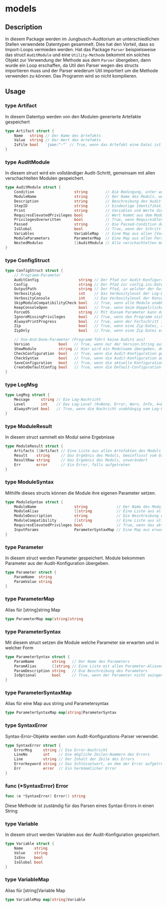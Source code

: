 # models

## Description

In diesem Package werden im Jungbusch-Auditorium an unterschiedlichen Stellen
verwendete Datentypen gesammelt. Dies hat den Vorteil, dass so Import-Loops
vermieden werden. Hat das Package `Parser` beispielsweise das struct
`AuditModule` und eine `Utility-Methode` bekommt ein solches Objekt zur
Verwendung der Methode aus dem `Parser` übergeben, dann wurde ein Loop
erschaffen, da Util den Parser wegen des structs importieren muss und der Parser
wiederum Util importiert um die Methode verwenden zu können. Das Programm wird
so nicht kompilieren.

## Usage

### type Artifact

In diesem Datentyp werden von den Modulen generierte Artefakte gespeichert


```go
type Artifact struct {
	Name   string // Der Name des Artefakts
	Value  string // Der Wert des Artefakts
	IsFile bool   `json:"-"` // True, wenn das Artefakt eine Datei ist
}
```
### type AuditModule

In diesem struct wird ein vollständiger Audit-Schritt, gemeinsam mit allen
verschachtelten Modulen gespeichert.


```go
type AuditModule struct {
	Condition                  string        // Die Bedingung, unter welcher das Modul ausgeführt wird.
	ModuleName                 string        // Der Name des Moduls, welches aufgerufen wird. Aliase werden vom Parser zum Name konvertiert.
	Description                string        // Beschreibung des Audit-Schritts.
	StepID                     string        // Eindeutige Identifikation des Audit-Schritts.
	Print                      string        // Variablen und Werte die nach Ausführung des Moduls ausgegeben werden.
	RequiresElevatedPrivileges bool          // Wert kommt aus dem Modul-Initializer. Kann aus der Audit-Konfiguraion überschrieben werden.
	PrivilegesOverwritten      bool          // True, wenn RequiresElevatedPrivileges aus der Audit-Konfiguration überschrieben wurde.
	Passed                     string        // Die Passed-Condition des Audit-Schritts.
	IsGlobal                   bool          // True, wenn der Schritt eine globale Variable enthält
	Variables                  VariableMap   // Eine Map aus allen [Variable](#type-variable), auf die der Audit-Schritt Zugriff hat.
	ModuleParameters           ParameterMap  // Eine Map aus allen Parametern, die für das Modul in der Audit-Konfig angegeben wurde.
	NestedModules              []AuditModule // Alle verschachtelten Audit-Schritte
}
```
### type ConfigStruct



```go
type ConfigStruct struct {
	// Programm-Parameter
	AuditConfig                  string // Der Pfad zur Audit-Konfiguration
	Config                       string // Der Pfad zur config.ini-Datei
	OutputPath                   string // Der Pfad, in welcher der Output-Ordner erstellt wird
	VerbosityLog                 int    // Das Verbositylevel der Log-Datei
	VerbosityConsole             int    // Das Verbositylevel der Konsolenausgaben
	SkipModuleCompatibilityCheck bool   // True, wenn alle Module unabhängig von Kompatibilität geladen werden sollen
	KeepConsoleOpen              bool   // True, wenn beim Doppelclicken auf die Executable das Konsolenfenster nach vollständigem Durchlauf offen bleiben soll
	ForceOS                      string // Mit diesem Parameter kann das Ergebnis des OS-Detectors überschrieben werden
	IgnoreMissingPrivileges      bool   // True, wenn das Programm nicht abbrechen soll, wenn es nicht mit den für die Audit-Konfiguration nötigen Privilegien gestartet wurde
	AlwaysPrintProgress          bool   // True, wenn der Fortschritt in den Modulen unabhängig vom Log-Level ausgegeben werden soll
	Zip                          bool   // True, wenn eine Zip-Datei, zusätzlich zum Output-Ordner erstellt werden soll
	ZipOnly                      bool   // True, wenn eine Zip Datei erstellt, der Output-Ordner aber entfernt werden soll

	// One-And-Done-Parameter (Programm führt keine Audits aus)
	Version             bool   // True, wenn nur der Version-String ausgegeben werden soll
	ShowModule          string // Hier wird ein Modulname übergeben, dessen Informationen ausgegeben werden sollen ("all" für alle Module)
	CheckConfiguration  bool   // True, wenn die Audit-Konfiguration geparsed, aber nicht ausgeführt werden soll
	CheckSyntax         bool   // True, wenn die Audit-Konfiguration ausschließlich auf ihre Syntax geprüft werden soll
	SaveConfiguration   bool   // True, wenn die aktuelle Konfiguration nach dem Parsen in die config.ini geschrieben werden soll
	CreateDefaultConfig bool   // True, wenn die Default-Configuration angelegt werden soll
}
```
### type LogMsg



```go
type LogMsg struct {
	Message     string // Die Log-Nachricht
	Level       int    // Das Log-Level (0=None, Error, Warn, Info, 4=Debug)
	AlwaysPrint bool   // True, wenn die Nachricht unabhängig vom Log-Level ausgegeben werden soll
}
```
### type ModuleResult

In diesem struct sammelt ein Modul seine Ergebnisse


```go
type ModuleResult struct {
	Artifacts []Artifact // Eine Liste aus allen Artefakten des Moduls
	Result    string     // Das Ergebnis des Moduls, beeinflusst vom Grep-Parameter
	ResultRaw string     // Das Ergebnis des Moduls, unverändert
	Err       error      // Ein Error, falls aufgetreten
}
```
### type ModuleSyntax

Mithilfe dieses structs können die Module ihre eigenen Parameter setzen.


```go
type ModuleSyntax struct {
	ModuleName                 string             // Der Name des Moduls
	ModuleAlias                []string           // Eine Liste aus allen Modul-Aliasen
	ModuleDescription          string             // Die Beschreibung des Moduls
	ModuleCompatibility        []string           // Eine Liste aus allen kompatiblen Betriebssystemen oder Wildcards
	RequiresElevatedPrivileges bool               // True, wenn das aktuelle Modul Administrator-/Root-Privilegien benötigt
	InputParams                ParameterSyntaxMap // Eine Map aus erwarteten Input-Parametern
}
```
### type Parameter

In diesem struct werden Parameter gespeichert. Module bekommen Parameter aus der
Audit-Konfiguration übergeben.


```go
type Parameter struct {
	ParamName  string
	ParamValue string
}
```
### type ParameterMap

Alias für [string]string Map


```go
type ParameterMap map[string]string
```
### type ParameterSyntax

Mit diesem struct setzen die Module welche Parameter sie erwarten und in welcher
Form


```go
type ParameterSyntax struct {
	ParamName        string   // Der Name des Parameters
	ParamAlias       []string // Eine Liste mit allen Parameter-Aliasen
	ParamDescription string   // Die Beschreibung des Parameters
	IsOptional       bool     // True, wenn der Parameter nicht zwingend anzugeben ist
}
```
### type ParameterSyntaxMap

Alias für eine Map aus string und Parametersyntax


```go
type ParameterSyntaxMap map[string]ParameterSyntax
```
### type SyntaxError

Syntax-Error-Objekte werden vom Audit-Konfigurations-Parser verwendet.


```go
type SyntaxError struct {
	ErrorMsg     string // Die Error-Nachricht
	LineNo       int    // Die mögliche Zeilen-Nummern des Errors
	Line         string // Der Inhalt der Zeile des Errors
	Errorkeyword string // Das Schlüsselwort, an dem der Error aufgetreten ist, wenn vorhanden
	Err          error  // Ein herkömmlicher Error
}
```
### func (*SyntaxError) Error

```go
func (e *SyntaxError) Error() string
```
Diese Methode ist zuständig für das Parsen eines Syntax-Errors in einen String

### type Variable

In diesem struct werden Variablen aus der Audit-Konfiguration gespeichert.


```go
type Variable struct {
	Name     string
	Value    string
	IsEnv    bool
	IsGlobal bool
}
```
### type VariableMap

Alias für [string]Variable Map


```go
type VariableMap map[string]Variable
```
